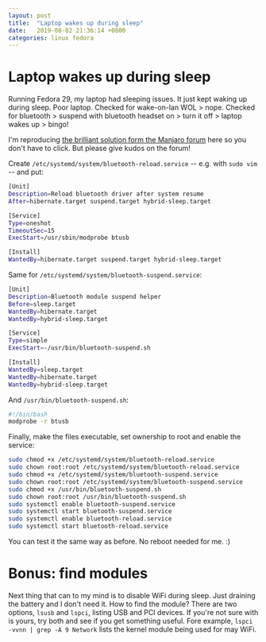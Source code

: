 ```yaml
---
layout: post
title:  "Laptop wakes up during sleep"
date:   2019-08-02 21:36:14 +0800
categories: linux fedora
---
```

# Laptop wakes up during sleep

Running Fedora 29, my laptop had sleeping issues. It just kept waking up during sleep.
Poor laptop.
Checked for wake-on-lan WOL > nope.
Checked for bluetooth > suspend with bluetooth headset on > turn it off > laptop wakes up > bingo!

I'm reproducing
[the brilliant solution form the Manjaro forum](https://forum.manjaro.org/t/laptop-wakes-from-sleep-if-bluetooth-is-enabled/50647)
here so you don't have to click.
But please give kudos on the forum!

Create `/etc/systemd/system/bluetooth-reload.service` -- e.g. with `sudo vim` -- and put:

```bash
[Unit]
Description=Reload bluetooth driver after system resume
After=hibernate.target suspend.target hybrid-sleep.target

[Service]
Type=oneshot
TimeoutSec=15
ExecStart=/usr/sbin/modprobe btusb

[Install]
WantedBy=hibernate.target suspend.target hybrid-sleep.target
```

Same for `/etc/systemd/system/bluetooth-suspend.service`:

```bash
[Unit]
Description=Bluetooth module suspend helper
Before=sleep.target
WantedBy=hibernate.target
WantedBy=hybrid-sleep.target

[Service]
Type=simple
ExecStart=-/usr/bin/bluetooth-suspend.sh

[Install]
WantedBy=sleep.target
WantedBy=hibernate.target
WantedBy=hybrid-sleep.target
```

And `/usr/bin/bluetooth-suspend.sh`:

```bash
#!/bin/bash
modprobe -r btusb
```

Finally, make the files executable, set ownership to root and enable the service:

```bash
sudo chmod +x /etc/systemd/system/bluetooth-reload.service
sudo chown root:root /etc/systemd/system/bluetooth-reload.service
sudo chmod +x /etc/systemd/system/bluetooth-suspend.service
sudo chown root:root /etc/systemd/system/bluetooth-suspend.service
sudo chmod +x /usr/bin/bluetooth-suspend.sh
sudo chown root:root /usr/bin/bluetooth-suspend.sh
sudo systemctl enable bluetooth-suspend.service
sudo systemctl start bluetooth-suspend.service
sudo systemctl enable bluetooth-reload.service
sudo systemctl start bluetooth-reload.service
```

You can test it the same way as before. No reboot needed for me. :)

# Bonus: find modules

Next thing that can to my mind is to disable WiFi during sleep.
Just draining the battery and I don't need it.
How to find the module?
There are two options, `lsusb` and `lspci`,
listing USB and PCI devices.
If you're not sure with is yours, try both and see if you get something useful.
Fore example, `lspci -vvnn | grep -A 9 Network` lists the kernel module being used for may WiFi.
